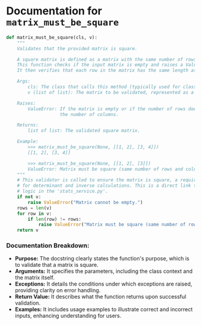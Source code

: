 # Documentation for `matrix_must_be_square`

```python
def matrix_must_be_square(cls, v):
    """
    Validates that the provided matrix is square.

    A square matrix is defined as a matrix with the same number of rows and columns.
    This function checks if the input matrix is empty and raises a ValueError if it is.
    It then verifies that each row in the matrix has the same length as the number of rows.

    Args:
        cls: The class that calls this method (typically used for class methods).
        v (list of list): The matrix to be validated, represented as a list of lists.

    Raises:
        ValueError: If the matrix is empty or if the number of rows does not equal
                    the number of columns.

    Returns:
        list of list: The validated square matrix.

    Example:
        >>> matrix_must_be_square(None, [[1, 2], [3, 4]])
        [[1, 2], [3, 4]]

        >>> matrix_must_be_square(None, [[1, 2], [3]])
        ValueError: Matrix must be square (same number of rows and columns).
    """
    # This validator is called to ensure the matrix is square, a requirement
    # for determinant and inverse calculations. This is a direct link to the
    # logic in the 'stats_service.py'.
    if not v:
        raise ValueError("Matrix cannot be empty.")
    rows = len(v)
    for row in v:
        if len(row) != rows:
            raise ValueError("Matrix must be square (same number of rows and columns).")
    return v
``` 

### Documentation Breakdown:
- **Purpose:** The docstring clearly states the function's purpose, which is to validate that a matrix is square.
- **Arguments:** It specifies the parameters, including the class context and the matrix itself.
- **Exceptions:** It details the conditions under which exceptions are raised, providing clarity on error handling.
- **Return Value:** It describes what the function returns upon successful validation.
- **Examples:** It includes usage examples to illustrate correct and incorrect inputs, enhancing understanding for users.